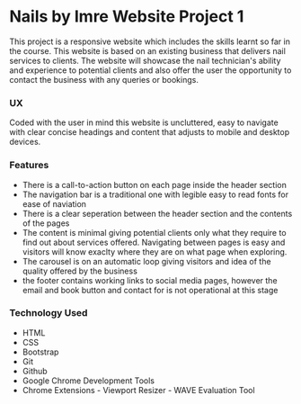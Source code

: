 # Nails by Imre Website Project 1
This project is a responsive website which includes the skills learnt so far in the course. This website is based on an existing business that delivers nail services to clients. The website will showcase the nail technician's ability and experience to potential clients and also offer the user the opportunity to contact the business with any queries or bookings.

### UX
Coded with the user in mind this website is uncluttered, easy to navigate with clear concise headings and content that adjusts to mobile and desktop devices.

### Features

- There is a call-to-action button on each page inside the header section
- The navigation bar is a traditional one with legible easy to read fonts for ease of naviation
- There is a clear seperation between the header section and the contents of the pages
- The content is minimal giving potential clients only what they require to find out about services offered. Navigating between pages is easy and visitors will know       exaclty where they are on what page when exploring.
- The carousel is on an automatic loop giving visitors and idea of the quality offered by the business
- the footer contains working links to social media pages, however the email and book button and contact for is not operational at this stage

### Technology Used

- HTML
- CSS
- Bootstrap
- Git
- Github
- Google Chrome Development Tools
- Chrome Extensions - Viewport Resizer
                    - WAVE Evaluation Tool
